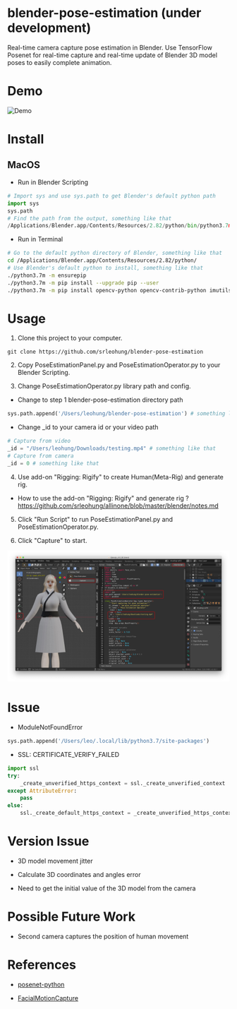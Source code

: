 # blender-pose-estimation (under development)
Real-time camera capture pose estimation in Blender. Use TensorFlow Posenet for real-time capture and real-time update of Blender 3D model poses to easily complete animation.

# Demo
![Demo](./Demo.gif "Demo")

# Install
## MacOS
- Run in Blender Scripting
```python
# Import sys and use sys.path to get Blender's default python path
import sys
sys.path
# Find the path from the output, something like that
/Applications/Blender.app/Contents/Resources/2.82/python/bin/python3.7m
```
- Run in Terminal
```bash
# Go to the default python directory of Blender, something like that
cd /Applications/Blender.app/Contents/Resources/2.82/python/
# Use Blender's default python to install, something like that
./python3.7m -m ensurepip
./python3.7m -m pip install --upgrade pip --user
./python3.7m -m pip install opencv-python opencv-contrib-python imutils numpy tensorflow pyyaml --user
```

# Usage
1. Clone this project to your computer.
```
git clone https://github.com/srleohung/blender-pose-estimation
```

2. Copy PoseEstimationPanel.py and PoseEstimationOperator.py to your Blender Scripting.

3. Change PoseEstimationOperator.py library path and config.
- Change to step 1 blender-pose-estimation directory path
```python
sys.path.append('/Users/leohung/blender-pose-estimation') # something like that
```
- Change _id to your camera id or your video path
```python
# Capture from video
_id = "/Users/leohung/Downloads/testing.mp4" # something like that
# Capture from camera
_id = 0 # something like that
```

4. Use add-on "Rigging: Rigify" to create Human(Meta-Rig) and generate rig.
- How to use the add-on "Rigging: Rigify" and generate rig ?
https://github.com/srleohung/allinone/blob/master/blender/notes.md

5. Click "Run Script" to run PoseEstimationPanel.py and PoseEstimationOperator.py.

6. Click "Capture" to start.

![HowToUse](./HowToUse.jpg "HowToUse")

# Issue
- ModuleNotFoundError
```python
sys.path.append('/Users/leo/.local/lib/python3.7/site-packages')
```
- SSL: CERTIFICATE_VERIFY_FAILED
```python
import ssl 
try:
    _create_unverified_https_context = ssl._create_unverified_context
except AttributeError:
    pass
else:
    ssl._create_default_https_context = _create_unverified_https_context
```

# Version Issue
- 3D model movement jitter

- Calculate 3D coordinates and angles error

- Need to get the initial value of the 3D model from the camera

# Possible Future Work
- Second camera captures the position of human movement

# References
- [posenet-python](https://github.com/rwightman/posenet-python)

- [FacialMotionCapture](https://github.com/jkirsons/FacialMotionCapture)